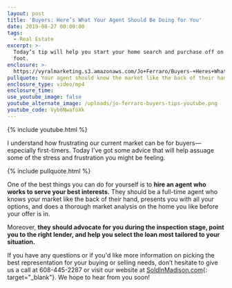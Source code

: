 ```yaml
---
layout: post
title: 'Buyers: Here’s What Your Agent Should Be Doing for You'
date: 2019-08-27 00:00:00
tags:
  - Real Estate
excerpt: >-
  Today’s tip will help you start your home search and purchase off on the right
  foot.
enclosure: >-
  https://vyralmarketing.s3.amazonaws.com/Jo+Ferraro/Buyers-+Heres+What+Your+Agent+Should+Be+Doing+for+You.mp4
pullquote: Your agent should know the market like the back of their hand.
enclosure_type: video/mp4
enclosure_time:
use_youtube_image: false
youtube_alternate_image: /uploads/jo-ferraro-buyers-tips-youtube.png
youtube_code: Vyb6NwafoXk
---
```


{% include youtube.html %}

I understand how frustrating our current market can be for buyers—especially first-timers. Today I’ve got some advice that will help assuage some of the stress and frustration you might be feeling.

{% include pullquote.html %}

One of the best things you can do for yourself is to **hire an agent who works to serve your best interests.** They should be a full-time agent who knows your market like the back of their hand, presents you with all your options, and does a thorough market analysis on the home you like before your offer is in.&nbsp;

Moreover, **they should advocate for you during the inspection stage, point you to the right lender, and help you select the loan most tailored to your situation.** &nbsp; &nbsp;

If you have any questions or if you'd like more information on picking the best representation for your buying or selling needs, don’t hesitate to give us a call at 608-445-2287 or visit our website at [SoldInMadison.com](SoldInMadison.com){: target="_blank"}. We hope to hear from you soon\!